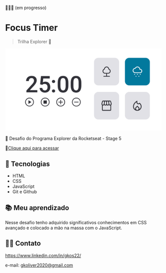 👷🏻‍♀️ (em progresso)
# Focus Timer

> Trilha Explorer 🚀

![preview](./.github/preview_focus.png)

💜 Desafio do Programa Explorer da Rocketseat - Stage 5

🔗[Clique aqui para acessar](https://gksouza.github.io/focus-timer-2.0/)

## 🔰 Tecnologias

- HTML
- CSS
- JavaScript
- Git e Github

## 📚 Meu aprendizado

Nesse desafio tenho adquirido significativos conhecimentos em CSS avançado e colocado a mão na massa com o JavaScript.

## 🤸‍♀️ Contato

https://www.linkedin.com/in/gkos22/

e-mail: gkoliver2020@gmail.com